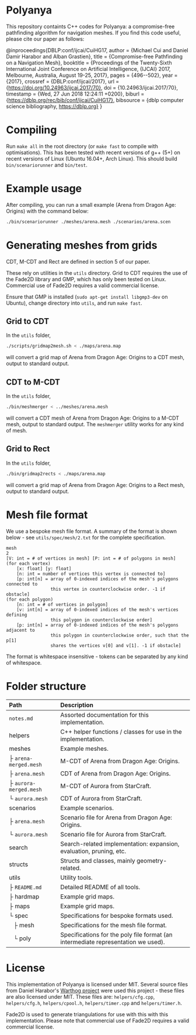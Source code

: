 # Polyanya

This repository containts C++ codes for Polyanya: a compromise-free 
pathfinding algorithm for navigation meshes. If you find this code 
useful, please cite our paper as follows:

@inproceedings{DBLP:conf/ijcai/CuiHG17,
  author    = {Michael Cui and
               Daniel Damir Harabor and
               Alban Grastien},
  title     = {Compromise-free Pathfinding on a Navigation Mesh},
  booktitle = {Proceedings of the Twenty-Sixth International Joint Conference on
               Artificial Intelligence, {IJCAI} 2017, Melbourne, Australia, August
               19-25, 2017},
  pages     = {496--502},
  year      = {2017},
  crossref  = {DBLP:conf/ijcai/2017},
  url       = {https://doi.org/10.24963/ijcai.2017/70},
  doi       = {10.24963/ijcai.2017/70},
  timestamp = {Wed, 27 Jun 2018 12:24:11 +0200},
  biburl    = {https://dblp.org/rec/bib/conf/ijcai/CuiHG17},
  bibsource = {dblp computer science bibliography, https://dblp.org}
}

# Compiling

Run `make all` in the root directory (or `make fast` to compile with
optimisations). This has been tested with recent versions of g++ (5+) on
recent versions of Linux (Ubuntu 16.04+, Arch Linux). This should
build `bin/scenariorunner` and `bin/test`.


# Example usage

After compiling, you can run a small example (Arena from Dragon Age: Origins)
with the command below:

```bash
./bin/scenariorunner ./meshes/arena.mesh ./scenarios/arena.scen
```


# Generating meshes from grids

CDT, M-CDT and Rect are defined in section 5 of our paper.

These rely on utilities in the `utils` directory. Grid to CDT requires the use
of the Fade2D library and GMP, which has only been tested on Linux.
Commercial use of Fade2D requires a valid commercial license.

Ensure that GMP is installed (`sudo apt-get install libgmp3-dev` on Ubuntu),
change directory into `utils`, and run `make fast`.

## Grid to CDT

In the `utils` folder,

```bash
./scripts/gridmap2mesh.sh < ./maps/arena.map
```

will convert a grid map of Arena from Dragon Age: Origins to a CDT mesh, output
to standard output.

## CDT to M-CDT

In the `utils` folder,

```bash
./bin/meshmerger < ../meshes/arena.mesh
```

will convert a CDT mesh of Arena from Dragon Age: Origins to a M-CDT mesh,
output to standard output. The `meshmerger` utility works for any kind of mesh.

## Grid to Rect

In the `utils` folder,

```bash
./bin/gridmap2rects < ./maps/arena.map
```

will convert a grid map of Arena from Dragon Age: Origins to a Rect mesh, output
to standard output.


# Mesh file format

We use a bespoke mesh file format. A summary of the format is shown below -
see `utils/spec/mesh/2.txt` for the complete specification.

```
mesh
2
[V: int = # of vertices in mesh] [P: int = # of polygons in mesh]
(for each vertex)
    [x: float] [y: float]
    [n: int = number of vertices this vertex is connected to]
    [p: int[n] = array of 0-indexed indices of the mesh's polygons connected to
                 this vertex in counterclockwise order. -1 if obstacle]
(for each polygon)
    [n: int = # of vertices in polygon]
    [v: int[n] = array of 0-indexed indices of the mesh's vertices defining
                 this polygon in counterclockwise order]
    [p: int[n] = array of 0-indexed indices of the mesh's polygons adjacent to
                 this polygon in counterclockwise order, such that the p[1]
                 shares the vertices v[0] and v[1]. -1 if obstacle]
```

The format is whitespace insensitive - tokens can be separated by any kind of
whitespace.


# Folder structure

| Path | Description |
| :--- | :---------- |
| `notes.md` | Assorted documentation for this implementation. |
| helpers | C++ helper functions / classes for use in the implementation. |
| meshes | Example meshes. |
| ├ `arena-merged.mesh` | M-CDT of Arena from Dragon Age: Origins. |
| ├ `arena.mesh` | CDT of Arena from Dragon Age: Origins. |
| ├ `aurora-merged.mesh` | M-CDT of Aurora from StarCraft. |
| └ `aurora.mesh` | CDT of Aurora from StarCraft. |
| scenarios | Example scenarios. |
| ├ `arena.mesh` | Scenario file for Arena from Dragon Age: Origins. |
| └ `aurora.mesh` | Scenario file for Aurora from StarCraft. |
| search | Search-related implementation: expansion, evaluation, pruning, etc. |
| structs | Structs and classes, mainly geometry-related. |
| utils | Utility tools. |
| ├ `README.md` | Detailed README of all tools. |
| ├ hardmap | Example grid maps. |
| ├ maps | Example grid maps. |
| └ spec | Specifications for bespoke formats used. |
|   ├ mesh | Specifications for the mesh file format. |
|   └ poly | Specifications for the poly file format (an intermediate representation we used). |


# License

This implementation of Polyanya is licensed under MIT. Several source files from
Daniel Harabor's [Warthog project] were used this project - these files are also
licensed under MIT.
These files are:
`helpers/cfg.cpp`, `helpers/cfg.h`, `helpers/cpool.h`, `helpers/timer.cpp` and
`helpers/timer.h`.

Fade2D is used to generate triangulations for use with this
with this implementation. Please note that commercial use of Fade2D requires
a valid commercial license.


[paper]: http://www.ijcai.org/proceedings/2017/0070.pdf
[Warthog project]: https://bitbucket.org/dharabor/pathfinding
